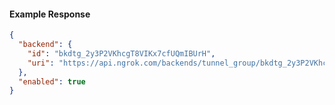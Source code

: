 <!-- Code generated for API Clients. DO NOT EDIT. -->

#### Example Response

```json
{
  "backend": {
    "id": "bkdtg_2y3P2VKhcgT8VIKx7cfUQmIBUrH",
    "uri": "https://api.ngrok.com/backends/tunnel_group/bkdtg_2y3P2VKhcgT8VIKx7cfUQmIBUrH"
  },
  "enabled": true
}
```
